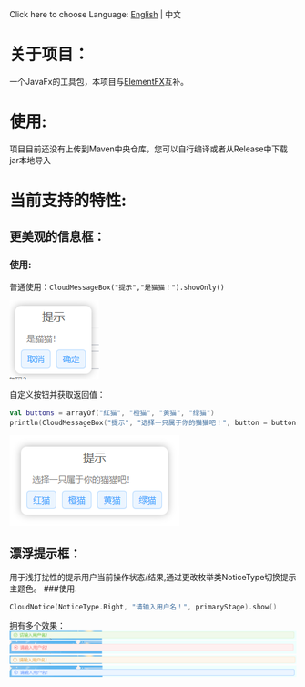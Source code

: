 Click here to choose Language: [English](https://github.com/Anivie/CloudTools/blob/master/README_en.md) | 中文

# 关于项目：
一个JavaFx的工具包，本项目与[ElementFX](https://github.com/Anivie/ElementFX)互补。  

# 使用:
项目目前还没有上传到Maven中央仓库，您可以自行编译或者从Release中下载jar本地导入  

# 当前支持的特性:

## 更美观的信息框：
### 使用:
普通使用：``CloudMessageBox("提示","是猫猫！").showOnly()``

![MessageDefault](readme_images/message_default.png)

自定义按钮并获取返回值：
```kotlin
val buttons = arrayOf("红猫", "橙猫", "黄猫", "绿猫")
println(CloudMessageBox("提示", "选择一只属于你的猫猫吧！", button = buttons).showAndGet())//Out put 2 if press "黄猫"
```
![MessageButons](readme_images/messagebox_getbutton.png)

## 漂浮提示框：  
用于浅打扰性的提示用户当前操作状态/结果,通过更改枚举类NoticeType切换提示主题色。
###使用:
```kotlin
CloudNotice(NoticeType.Right, "请输入用户名！", primaryStage).show()
```
拥有多个效果：
![Right](readme_images/notice_right.png)
![Error](readme_images/notice_error.png)
![Warning](readme_images/notice_warning.png)
![Message](readme_images/notice_message.png)
